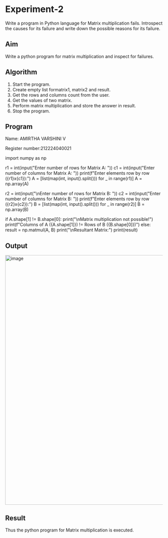 # Experiment-2
Write a program in Python language for Matrix multiplication fails. Introspect the causes for its failure and write down the possible reasons for its failure. 
## Aim
Write a python program for matrix multiplication and inspect for failures. 

## Algorithm
1.	Start the program.
2. Create empty list formatrix1, matrix2 and result.
3. Get the rows and columns count from the user.
4. Get the values of two matrix.
5. Perform matrix multiplication and store the answer in result.
6. Stop the program. 

## Program
Name: AMIRTHA VARSHINI V

Register number:212224040021

import numpy as np

r1 = int(input("Enter number of rows for Matrix A: "))
c1 = int(input("Enter number of columns for Matrix A: "))
print(f"Enter elements row by row ({r1}x{c1}):")
A = [list(map(int, input().split())) for _ in range(r1)]
A = np.array(A)

r2 = int(input("\nEnter number of rows for Matrix B: "))
c2 = int(input("Enter number of columns for Matrix B: "))
print(f"Enter elements row by row ({r2}x{c2}):")
B = [list(map(int, input().split())) for _ in range(r2)]
B = np.array(B)

if A.shape[1] != B.shape[0]:
    print("\nMatrix multiplication not possible!")
    print(f"Columns of A ({A.shape[1]}) != Rows of B ({B.shape[0]})")
else:
    result = np.matmul(A, B)
    print("\nResultant Matrix:")
    print(result)



## Output
<img width="662" height="796" alt="image" src="https://github.com/user-attachments/assets/69b5325a-d2f7-4dc8-ac13-b44450267631" />


## Result
Thus the python program for Matrix multiplication is executed.
